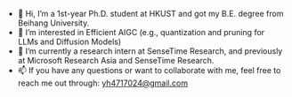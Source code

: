 - 👋 Hi, I’m  a 1st-year Ph.D. student at HKUST and got my B.E. degree from Beihang University.
- 👀 I’m interested in Efficient AIGC (e.g., quantization and pruning for LLMs and Diffusion Models)
- 🌱 I’m currently a research intern at SenseTime Research, and previously at Microsoft Research Asia and SenseTime Research.
- 📫 If you have any questions or want to collaborate with me, feel free to reach me out through: yh4717024@gmail.com

<!---
Harahan/Harahan is a ✨ special ✨ repository because its `README.md` (this file) appears on your GitHub profile.
You can click the Preview link to take a look at your changes.
--->
